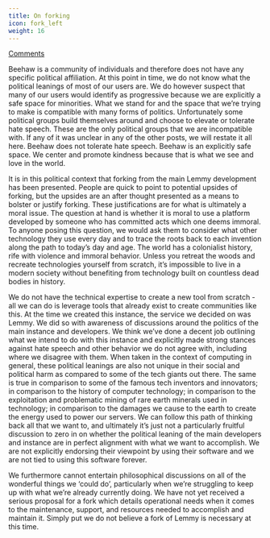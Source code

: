 ```yaml
---
title: On forking
icon: fork_left
weight: 16
---
```

[Comments](https://beehaw.org/post/524300)

Beehaw is a community of individuals and therefore does not have any specific political affiliation. At this point in time, we do not know what the political leanings of most of our users are. We do however suspect that many of our users would identify as progressive because we are explicitly a safe space for minorities. What we stand for and the space that we’re trying to make is compatible with many forms of politics. Unfortunately some political groups build themselves around and choose to elevate or tolerate hate speech. These are the only political groups that we are incompatible with. If any of it was unclear in any of the other posts, we will restate it all here. Beehaw does not tolerate hate speech. Beehaw is an explicitly safe space. We center and promote kindness because that is what we see and love in the world.

It is in this political context that forking from the main Lemmy development has been presented. People are quick to point to potential upsides of forking, but the upsides are an after thought presented as a means to bolster or justify forking. These justifications are for what is ultimately a moral issue. The question at hand is whether it is moral to use a platform developed by someone who has committed acts which one deems immoral. To anyone posing this question, we would ask them to consider what other technology they use every day and to trace the roots back to each invention along the path to today’s day and age. The world has a colonialist history, rife with violence and immoral behavior. Unless you retreat the woods and recreate technologies yourself from scratch, it’s impossible to live in a modern society without benefiting from technology built on countless dead bodies in history.

We do not have the technical expertise to create a new tool from scratch - all we can do is leverage tools that already exist to create communities like this. At the time we created this instance, the service we decided on was Lemmy. We did so with awareness of discussions around the politics of the main instance and developers. We think we’ve done a decent job outlining what we intend to do with this instance and explicitly made strong stances against hate speech and other behavior we do not agree with, including where we disagree with them. When taken in the context of computing in general, these political leanings are also not unique in their social and political harm as compared to some of the tech giants out there. The same is true in comparison to some of the famous tech inventors and innovators; in comparison to the history of computer technology; in comparison to the exploitation and problematic mining of rare earth minerals used in technology; in comparison to the damages we cause to the earth to create the energy used to power our servers. We can follow this path of thinking back all that we want to, and ultimately it’s just not a particularly fruitful discussion to zero in on whether the political leaning of the main developers and instance are in perfect alignment with what we want to accomplish. We are not explicitly endorsing their viewpoint by using their software and we are not tied to using this software forever.

We furthermore cannot entertain philosophical discussions on all of the wonderful things we ‘could do’, particularly when we’re struggling to keep up with what we’re already currently doing. We have not yet received a serious proposal for a fork which details operational needs when it comes to the maintenance, support, and resources needed to accomplish and maintain it. Simply put we do not believe a fork of Lemmy is necessary at this time.
